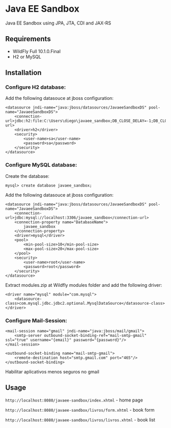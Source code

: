 # Java EE Sandbox

Java EE Sandbox using JPA, JTA, CDI and JAX-RS

## Requirements
* WildFly Full 10.1.0.Final
* H2 or MySQL

## Installation
### Configure H2 database:
Add the following datasouce at jboss configuration:

```
<datasource jndi-name="java:jboss/datasources/JavaeeSandboxDS" pool-name="JavaeeSandboxDS">
	<connection-url>jdbc:h2:file:C:\Users\diego\javaee_sandbox;DB_CLOSE_DELAY=-1;DB_CLOSE_ON_EXIT=FALSE</connection-url>
	<driver>h2</driver>
	<security>
		<user-name>sa</user-name>
		<password>sa</password>
	</security>
</datasource>
```

### Configure MySQL database:
Create the database:

```
mysql> create database javaee_sandbox;
```

Add the following datasouce at jboss configuration:

```
<datasource jndi-name="java:jboss/datasources/JavaeeSandboxDS" pool-name="JavaeeSandboxDS">
    <connection-url>jdbc:mysql://localhost:3306/javaee_sandbox</connection-url>
    <connection-property name="DatabaseName">
    	javaee_sandbox
    </connection-property>
    <driver>mysql</driver>
    <pool>
    	<min-pool-size>10</min-pool-size>
    	<max-pool-size>20</max-pool-size>
    </pool>
    <security>
        <user-name>root</user-name>
        <password>root</password>
    </security>
</datasource>
```

Extract modules.zip at Wildfly modules folder and add the following driver:

```
<driver name="mysql" module="com.mysql">
    <datasource-class>com.mysql.jdbc.jdbc2.optional.MysqlDataSource</datasource-class>
</driver>
```

### Configure Mail-Session:
```
<mail-session name="gmail" jndi-name="java:jboss/mail/gmail">
    <smtp-server outbound-socket-binding-ref="mail-smtp-gmail" ssl="true" username="{email}" password="{password}"/>
</mail-session>
```

```
<outbound-socket-binding name="mail-smtp-gmail">
    <remote-destination host="smtp.gmail.com" port="465"/>
</outbound-socket-binding>
```

Habilitar aplicativos menos seguros no gmail

## Usage

```http://localhost:8080/javaee-sandbox/index.xhtml``` - home page

```http://localhost:8080/javaee-sandbox/livros/form.xhtml``` - book form

```http://localhost:8080/javaee-sandbox/livros/livros.xhtml``` - book list
